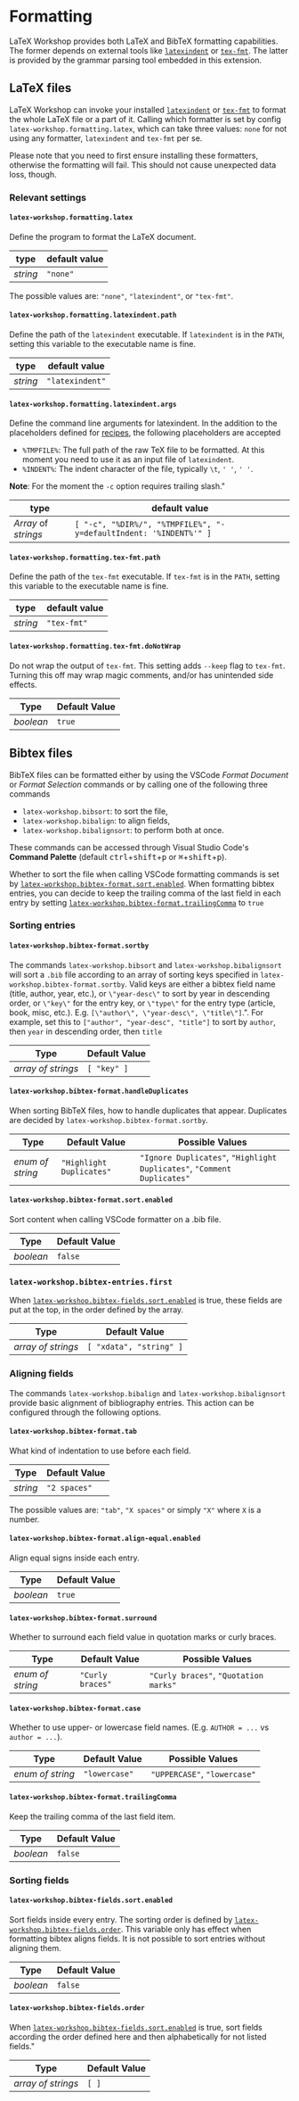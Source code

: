 # Formatting

LaTeX Workshop provides both LaTeX and BibTeX formatting capabilities. The former depends on external tools like [`latexindent`](https://github.com/cmhughes/latexindent.pl) or [`tex-fmt`](https://github.com/WGUNDERWOOD/tex-fmt). The latter is provided by the grammar parsing tool embedded in this extension.

## LaTeX files

LaTeX Workshop can invoke your installed [`latexindent`](https://github.com/cmhughes/latexindent.pl) or [`tex-fmt`](https://github.com/WGUNDERWOOD/tex-fmt) to format the whole LaTeX file or a part of it. Calling which formatter is set by config `latex-workshop.formatting.latex`, which can take three values: `none` for not using any formatter, `latexindent` and `tex-fmt` per se.

Please note that you need to first ensure installing these formatters, otherwise the formatting will fail. This should not cause unexpected data loss, though.

### Relevant settings

#### `latex-workshop.formatting.latex`

Define the program to format the LaTeX document.

| type     | default value |
| -------- | ------------- |
| _string_ | `"none"`      |

The possible values are: `"none"`, `"latexindent"`, or `"tex-fmt"`.

#### `latex-workshop.formatting.latexindent.path`

Define the path of the `latexindent` executable. If `latexindent` is in the `PATH`, setting this variable to the executable name is fine.

| type     | default value   |
| -------- | --------------- |
| _string_ | `"latexindent"` |

#### `latex-workshop.formatting.latexindent.args`

Define the command line arguments for latexindent. In the addition to the placeholders defined for [recipes](Compile#placeholders), the following placeholders are accepted

-   `%TMPFILE%`: The full path of the raw TeX file to be formatted. At this moment you need to use it as an input file of `latexindent`.
-   `%INDENT%`: The indent character of the file, typically `\t`, `' '`, `' '`.

**Note**: For the moment the `-c` option requires trailing slash."

| type                 | default value                                                     |
| -------------------- | ----------------------------------------------------------------- |
| _Array_ of _strings_ | `[ "-c", "%DIR%/", "%TMPFILE%", "-y=defaultIndent: '%INDENT%'" ]` |

#### `latex-workshop.formatting.tex-fmt.path`

Define the path of the `tex-fmt` executable. If `tex-fmt` is in the `PATH`, setting this variable to the executable name is fine.

| type     | default value |
| -------- | ------------- |
| _string_ | `"tex-fmt"`   |

#### `latex-workshop.formatting.tex-fmt.doNotWrap`

Do not wrap the output of `tex-fmt`. This setting adds `--keep` flag to `tex-fmt`. Turning this off may wrap magic comments, and/or has unintended side effects.

| Type      | Default Value |
| --------- | ------------- |
| _boolean_ | `true`        |

## Bibtex files

BibTeX files can be formatted either by using the VSCode _Format Document_ or _Format Selection_ commands or by calling one of the following three commands

-   `latex-workshop.bibsort`: to sort the file,
-   `latex-workshop.bibalign`: to align fields,
-   `latex-workshop.bibalignsort`: to perform both at once.

These commands can be accessed through Visual Studio Code's **Command Palette** (default <kbd>ctrl</kbd>+<kbd>shift</kbd>+<kbd>p</kbd> or <kbd>⌘</kbd>+<kbd>shift</kbd>+<kbd>p</kbd>).

Whether to sort the file when calling VSCode formatting commands is set by [`latex-workshop.bibtex-format.sort.enabled`](#latex-workshopbibtex-formatsortenabled). When formatting bibtex entries, you can decide to keep the trailing comma of the last field in each entry by setting [`latex-workshop.bibtex-format.trailingComma`](#latex-workshopbibtex-formattrailingcomma) to `true`

### Sorting entries

#### `latex-workshop.bibtex-format.sortby`

The commands `latex-workshop.bibsort` and `latex-workshop.bibalignsort` will sort a `.bib` file according to an array of sorting keys specified in `latex-workshop.bibtex-format.sortby`. Valid keys are either a bibtex field name (title, author, year, etc.), or `\"year-desc\"` to sort by year in descending order, or `\"key\"` for the entry key, or `\"type\"` for the entry type (article, book, misc, etc.). E.g. `[\"author\", \"year-desc\", \"title\"]`.". For example, set this to `["author", "year-desc", "title"]` to sort by `author`, then `year` in descending order, then `title`

| Type               | Default Value |
| ------------------ | ------------- |
| _array of strings_ | `[ "key" ]`   |

#### `latex-workshop.bibtex-format.handleDuplicates`

When sorting BibTeX files, how to handle duplicates that appear. Duplicates are decided by `latex-workshop.bibtex-format.sortby`.

| Type             | Default Value            | Possible Values                                                         |
| ---------------- | ------------------------ | ----------------------------------------------------------------------- |
| _enum of string_ | `"Highlight Duplicates"` | `"Ignore Duplicates"`, `"Highlight Duplicates"`, `"Comment Duplicates"` |

#### `latex-workshop.bibtex-format.sort.enabled`

Sort content when calling VSCode formatter on a .bib file.

| Type      | Default Value |
| --------- | ------------- |
| _boolean_ | `false`       |

### `latex-workshop.bibtex-entries.first`

When [`latex-workshop.bibtex-fields.sort.enabled`](#latex-workshopbibtex-formatsortenabled) is true, these fields are put at the top, in the order defined by the array.

| Type               | Default Value           |
| ------------------ | ----------------------- |
| _array of strings_ | `[ "xdata", "string" ]` |

### Aligning fields

The commands `latex-workshop.bibalign` and `latex-workshop.bibalignsort` provide basic alignment of bibliography entries. This action can be configured through the following options.

#### `latex-workshop.bibtex-format.tab`

What kind of indentation to use before each field.

| Type     | Default Value |
| -------- | ------------- |
| _string_ | `"2 spaces"`  |

The possible values are: `"tab"`, `"X spaces"` or simply `"X"` where `X` is a number.

#### `latex-workshop.bibtex-format.align-equal.enabled`

Align equal signs inside each entry.

| Type      | Default Value |
| --------- | ------------- |
| _boolean_ | `true`        |

#### `latex-workshop.bibtex-format.surround`

Whether to surround each field value in quotation marks or curly braces.

| Type             | Default Value    | Possible Values                       |
| ---------------- | ---------------- | ------------------------------------- |
| _enum of string_ | `"Curly braces"` | `"Curly braces"`, `"Quotation marks"` |

#### `latex-workshop.bibtex-format.case`

Whether to use upper- or lowercase field names. (E.g. `AUTHOR = ...` vs `author = ...`).

| Type             | Default Value | Possible Values              |
| ---------------- | ------------- | ---------------------------- |
| _enum of string_ | `"lowercase"` | `"UPPERCASE"`, `"lowercase"` |

#### `latex-workshop.bibtex-format.trailingComma`

Keep the trailing comma of the last field item.

| Type      | Default Value |
| --------- | ------------- |
| _boolean_ | `false`       |

### Sorting fields

#### `latex-workshop.bibtex-fields.sort.enabled`

Sort fields inside every entry. The sorting order is defined by [`latex-workshop.bibtex-fields.order`](#latex-workshopbibtex-fieldsorder). This variable only has effect when formatting bibtex aligns fields. It is not possible to sort entries without aligning them.

| Type      | Default Value |
| --------- | ------------- |
| _boolean_ | `false`       |

#### `latex-workshop.bibtex-fields.order`

When [`latex-workshop.bibtex-fields.sort.enabled`](#latex-workshopbibtex-fieldssortenabled) is true, sort fields according the order defined here and then alphabetically for not listed fields."

| Type               | Default Value |
| ------------------ | ------------- |
| _array of strings_ | `[ ]`         |
